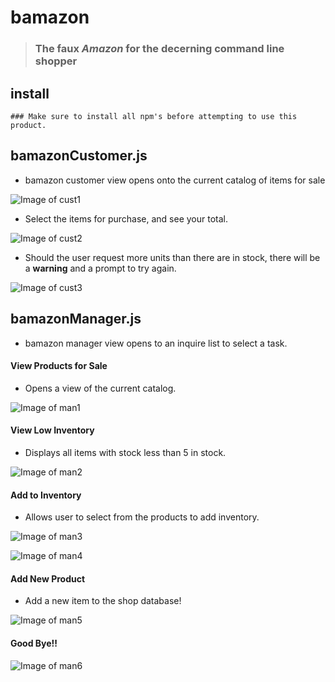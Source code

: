 # bamazon 
>### The faux *Amazon* for the decerning command line shopper

## install
```
### Make sure to install all npm's before attempting to use this product.
```

## bamazonCustomer.js
* bamazon customer view opens onto the current catalog of items for sale

![Image of cust1](https://github.com/asimeoli/bamazon/blob/master/screen%20shots/cust1.PNG)

* Select the items for purchase, and see your total. 

![Image of cust2](https://github.com/asimeoli/bamazon/blob/master/screen%20shots/cust2.PNG)

* Should the user request more units than there are in stock, there will be a **warning** and a prompt to try again. 

![Image of cust3](https://github.com/asimeoli/bamazon/blob/master/screen%20shots/cust3.PNG)


## bamazonManager.js
* bamazon manager view opens to an inquire list to select a task. 

#### View Products for Sale
* Opens a view of the current catalog. 

![Image of man1](https://github.com/asimeoli/bamazon/blob/master/screen%20shots/man1.png)

#### View Low Inventory
* Displays all items with stock less than 5 in stock. 

![Image of man2](https://github.com/asimeoli/bamazon/blob/master/screen%20shots/man2.PNG)

#### Add to Inventory
* Allows user to select from the products to add inventory. 

![Image of man3](https://github.com/asimeoli/bamazon/blob/master/screen%20shots/man3.PNG)

![Image of man4](https://github.com/asimeoli/bamazon/blob/master/screen%20shots/man4.PNG)

#### Add New Product
* Add a new item to the shop database!

![Image of man5](https://github.com/asimeoli/bamazon/blob/master/screen%20shots/man5.PNG)

#### Good Bye!!

![Image of man6](https://github.com/asimeoli/bamazon/blob/master/screen%20shots/man6.PNG)

